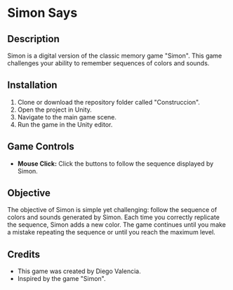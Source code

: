 # Simon Says

## Description

Simon  is a digital version of the classic memory game "Simon". This game challenges your ability to remember  sequences of colors and sounds.

## Installation

1. Clone or download the repository folder called "Construccion".
2. Open the project in Unity.
3. Navigate to the main game scene.
4. Run the game in the Unity editor.

## Game Controls

- **Mouse Click:** Click the buttons to follow the sequence displayed by Simon.

## Objective

The objective of Simon is simple yet challenging: follow the sequence of colors and sounds generated by Simon. Each time you correctly replicate the sequence, Simon adds a new color. The game continues until you make a mistake repeating the sequence or until you reach the maximum level.

## Credits

- This game was created by Diego Valencia.
- Inspired by the game "Simon".


